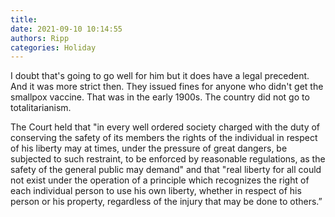 ```yaml
---
title: 
date: 2021-09-10 10:14:55
authors: Ripp
categories: Holiday
---
```


 I doubt that's going to go well for him but it does have a legal precedent.  And it was more strict then.  They issued fines for anyone who didn't get the smallpox vaccine. That was in the early 1900s. The country did not go to totalitarianism.


The Court held that "in every well ordered society charged with the duty of conserving the safety of its members the rights of the individual in respect of his liberty may at times, under the pressure of great dangers, be subjected to such restraint, to be enforced by reasonable regulations, as the safety of the general public may demand" and that "real liberty for all could not exist under the operation of a principle which recognizes the right of each individual person to use his own liberty, whether in respect of his person or his property, regardless of the injury that may be done to others.”